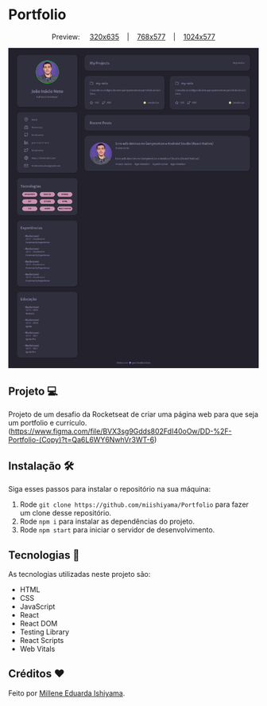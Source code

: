# Portfolio

<p align="center">
  Preview:
    &nbsp;&nbsp;&nbsp;
  <a href="./preview/Portfolio-320x635.png">320x635</a>
    &nbsp;&nbsp;&nbsp;|&nbsp;&nbsp;&nbsp;
  <a href="./preview/Portfolio-768x577.png">768x577</a>
    &nbsp;&nbsp;&nbsp;|&nbsp;&nbsp;&nbsp;
  <a href="./preview/Portfolio-1024x577.png">1024x577</a>
</p>

![preview](./preview/Portfolio-1440x679.png)

## Projeto 💻
Projeto de um desafio da Rocketseat de criar uma página web para que seja um portfolio e currículo. <br>
(https://www.figma.com/file/BVX3sg9Gdds802FdI40oOw/DD-%2F-Portfolio-(Copy)?t=Qa6L6WY6NwhVr3WT-6)

## Instalação 🛠
Siga esses passos para instalar o repositório na sua máquina:
1. Rode `git clone https://github.com/miishiyama/Portfolio` para fazer um clone desse repositório.
2. Rode `npm i` para instalar as dependências do projeto.
3. Rode `npm start` para iniciar o servidor de desenvolvimento.

## Tecnologias 🚀
As tecnologias utilizadas neste projeto são:
- HTML
- CSS
- JavaScript
- React
- React DOM
- Testing Library
- React Scripts
- Web Vitals

## Créditos ❤️
Feito por [Millene Eduarda Ishiyama](https://github.com/miishiyama/).
